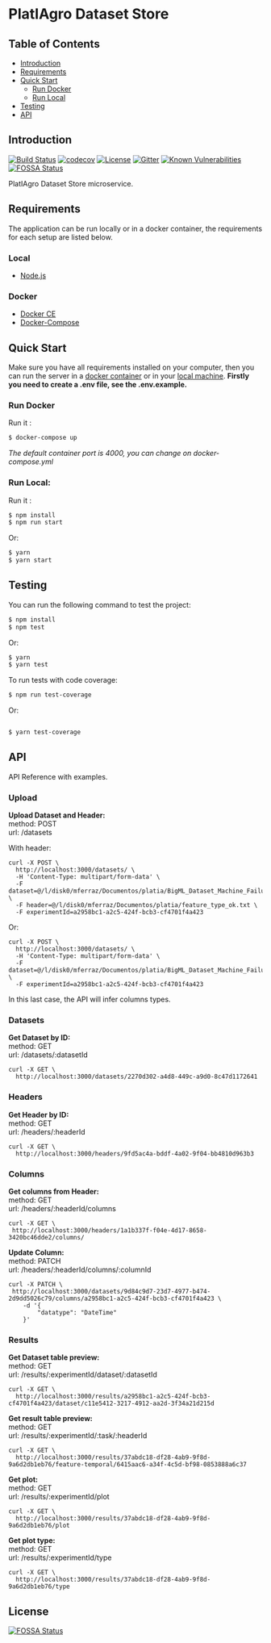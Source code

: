 # PlatIAgro Dataset Store

## Table of Contents

- [Introduction](#introduction)
- [Requirements](#requirements)
- [Quick Start](#quick-start)
  - [Run Docker](#run-docker)
  - [Run Local](#run-local)
- [Testing](#testing)
- [API](#api)

## Introduction

[![Build Status](https://travis-ci.org/platiagro/dataset-store.svg?branch=master)](https://travis-ci.org/platiagro/dataset-store)
[![codecov](https://codecov.io/gh/platiagro/dataset-store/branch/master/graph/badge.svg)](https://codecov.io/gh/platiagro/dataset-store/branch/master)
[![License](https://img.shields.io/badge/License-Apache%202.0-blue.svg)](https://opensource.org/licenses/Apache-2.0)
[![Gitter](https://badges.gitter.im/platiagro/community.svg)](https://gitter.im/platiagro/community?utm_source=badge&utm_medium=badge&utm_campaign=pr-badge)
[![Known Vulnerabilities](https://snyk.io/test/github/platiagro/dataset-store/master/badge.svg?targetFile=package.json)](https://snyk.io/test/github/platiagro/dataset-store/master/?targetFile=package.json)
[![FOSSA Status](https://app.fossa.io/api/projects/git%2Bgithub.com%2Fmiguelfferraz%2Fdataset-store.svg?type=shield)](https://app.fossa.io/projects/git%2Bgithub.com%2Fmiguelfferraz%2Fdataset-store?ref=badge_shield)

PlatIAgro Dataset Store microservice.

## Requirements

The application can be run locally or in a docker container, the requirements for each setup are listed below.

### Local

- [Node.js](https://nodejs.org/)

### Docker

- [Docker CE](https://www.docker.com/get-docker)
- [Docker-Compose](https://docs.docker.com/compose/install/)

## Quick Start

Make sure you have all requirements installed on your computer, then you can run the server in a [docker container](#run-docker) or in your [local machine](#run-local).
**Firstly you need to create a .env file, see the .env.example.**

### Run Docker

Run it :

```bash
$ docker-compose up
```

_The default container port is 4000, you can change on docker-compose.yml_

### Run Local:

Run it :

```bash
$ npm install
$ npm run start
```

Or:

```bash
$ yarn
$ yarn start
```

## Testing

You can run the following command to test the project:

```bash
$ npm install
$ npm test
```

Or:

```bash
$ yarn
$ yarn test
```

To run tests with code coverage:

```bash
$ npm run test-coverage
```

Or:

```bash

$ yarn test-coverage
```

## API

API Reference with examples.

### Upload

**Upload Dataset and Header:** <br>
method: POST <br>
url: /datasets

With header:

```
curl -X POST \
  http://localhost:3000/datasets/ \
  -H 'Content-Type: multipart/form-data' \
  -F dataset=@/l/disk0/mferraz/Documentos/platia/BigML_Dataset_Machine_Failure_ok.csv \
  -F header=@/l/disk0/mferraz/Documentos/platia/feature_type_ok.txt \
  -F experimentId=a2958bc1-a2c5-424f-bcb3-cf4701f4a423
```

Or:

```
curl -X POST \
  http://localhost:3000/datasets/ \
  -H 'Content-Type: multipart/form-data' \
  -F dataset=@/l/disk0/mferraz/Documentos/platia/BigML_Dataset_Machine_Failure_ok.csv \
  -F experimentId=a2958bc1-a2c5-424f-bcb3-cf4701f4a423
```

In this last case, the API will infer columns types.

### Datasets

**Get Dataset by ID:** <br>
method: GET <br>
url: /datasets/:datasetId

```
curl -X GET \
  http://localhost:3000/datasets/2270d302-a4d8-449c-a9d0-8c47d1172641
```

### Headers

**Get Header by ID:** <br>
method: GET <br>
url: /headers/:headerId

```
curl -X GET \
  http://localhost:3000/headers/9fd5ac4a-bddf-4a02-9f04-bb4810d963b3
```

### Columns

**Get columns from Header:** <br>
method: GET <br>
url: /headers/:headerId/columns

```
curl -X GET \
 http://localhost:3000/headers/1a1b337f-f04e-4d17-8658-3420bc46dde2/columns/
```

**Update Column:** <br>
method: PATCH <br>
url: /headers/:headerId/columns/:columnId

```
curl -X PATCH \
 http://localhost:3000/datasets/9d84c9d7-23d7-4977-b474-2d9dd5026c79/columns/a2958bc1-a2c5-424f-bcb3-cf4701f4a423 \
    -d '{
        "datatype": "DateTime"
    }'
```

### Results

**Get Dataset table preview:** <br>
method: GET <br>
url: /results/:experimentId/dataset/:datasetId

```
curl -X GET \
  http://localhost:3000/results/a2958bc1-a2c5-424f-bcb3-cf4701f4a423/dataset/c11e5412-3217-4912-aa2d-3f34a21d215d
```

**Get result table preview:** <br>
method: GET <br>
url: /results/:experimentId/:task/:headerId

```
curl -X GET \
  http://localhost:3000/results/37abdc18-df28-4ab9-9f8d-9a6d2db1eb76/feature-temporal/6415aac6-a34f-4c5d-bf98-0853888a6c37
```

**Get plot:** <br>
method: GET <br>
url: /results/:experimentId/plot

```
curl -X GET \
  http://localhost:3000/results/37abdc18-df28-4ab9-9f8d-9a6d2db1eb76/plot
```

**Get plot type:** <br>
method: GET <br>
url: /results/:experimentId/type

```
curl -X GET \
  http://localhost:3000/results/37abdc18-df28-4ab9-9f8d-9a6d2db1eb76/type
```


## License
[![FOSSA Status](https://app.fossa.io/api/projects/git%2Bgithub.com%2Fmiguelfferraz%2Fdataset-store.svg?type=large)](https://app.fossa.io/projects/git%2Bgithub.com%2Fmiguelfferraz%2Fdataset-store?ref=badge_large)